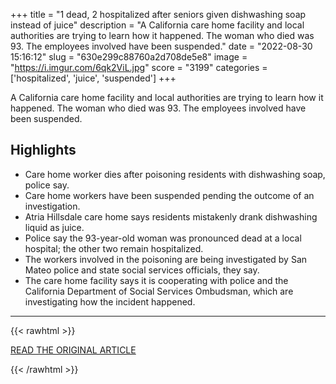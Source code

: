 +++
title = "1 dead, 2 hospitalized after seniors given dishwashing soap instead of juice"
description = "A California care home facility and local authorities are trying to learn how it happened. The woman who died was 93. The employees involved have been suspended."
date = "2022-08-30 15:16:12"
slug = "630e299c88760a2d708de5e8"
image = "https://i.imgur.com/6qk2ViL.jpg"
score = "3199"
categories = ['hospitalized', 'juice', 'suspended']
+++

A California care home facility and local authorities are trying to learn how it happened. The woman who died was 93. The employees involved have been suspended.

## Highlights

- Care home worker dies after poisoning residents with dishwashing soap, police say.
- Care home workers have been suspended pending the outcome of an investigation.
- Atria Hillsdale care home says residents mistakenly drank dishwashing liquid as juice.
- Police say the 93-year-old woman was pronounced dead at a local hospital; the other two remain hospitalized.
- The workers involved in the poisoning are being investigated by San Mateo police and state social services officials, they say.
- The care home facility says it is cooperating with police and the California Department of Social Services Ombudsman, which are investigating how the incident happened.

---

{{< rawhtml >}}
  <p class="article-category">
    <a target="_blank" href="https://www.cbsnews.com/news/atria-hillside-resident-93-dead-two-hospitalized-dishwashing-soap-instead-of-juice/">READ THE ORIGINAL ARTICLE</a>
  </p>
{{< /rawhtml >}}
